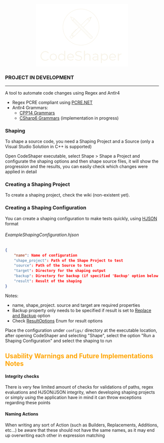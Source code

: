 <p align="center">
<img src="Data/logo/CodeShaper-logos_transparent_cut.png" width="300"/>
</p>

### PROJECT IN DEVELOPMENT
___

 A tool to automate code changes using Regex and Antlr4

- Regex PCRE compliant using [PCRE.NET](https://github.com/ltrzesniewski/pcre-net)
- Antlr4 Grammars:
  - [CPP14 Grammars](https://github.com/antlr/grammars-v4/tree/master/cpp) 
  - [CSharp6 Grammars](https://github.com/antlr/grammars-v4/tree/master/csharp) (implementation in progress)

### Shaping
To shape a source code, you need a Shaping Project and a Source (only a Visual Studio Solution in C++ is supported)

Open CodeShaper executable, select Shape > Shape a Project and configurate the shaping options
and then shape source files, it will show the progression and the results,
you can easily check which changes were applied in detail


### Creating a Shaping Project
To create a shaping project, check the wiki (non-existent yet).


### Creating a Shaping Configuration
You can create a shaping configuration to make tests
quickly, using [HJSON](https://hjson.github.io/try.html) format

###### _ExampleShapingConfiguration.hjson_
``` json
{
    "name": Name of configuration
    "shape_project": Path of the Shape Project to test
    "source": Path of the Source to test
    "target": Directory for the shaping output
    "backup": Directory for backup (if specified 'Backup' option below
    "result": Result of the shaping
}
```

Notes:
 - name, shape_project. source and target are required properties
 - Backup property only needs to be specified if result is set to [Replace and Backup](https://github.com/OriDevTeam/CodeShaper/blob/9d6d056e88d06157897208277c0dba8991c36478/Lib/Configurations/ShapingConfiguration.cs#L37) option
 - Check [ResultOptions](https://github.com/OriDevTeam/CodeShaper/blob/9d6d056e88d06157897208277c0dba8991c36478/Lib/Configurations/ShapingConfiguration.cs#L31) Enum for result options


Place the configuration under `configs/` directory at the executable location,
after opening CodeShaper and selecting "Shape", select the option "Run a Shaping Configuration"
and select the shaping to run


## <span style="color:orange">Usability Warnings and Future Implementations Notes</span> 

#### Integrity checks
There is very few limited amount of checks for validations of paths, regex evaluations and HJSON/JSON integrity,
when developing shaping projects or simply using the application have in mind it can throw
exceptions regarding these points


#### Naming Actions
When writing any sort of Action (such as Builders, Replacements, Additions, etc...) be aware
that these should not have the same names, as it may end up overwriting each other
in expression matching


